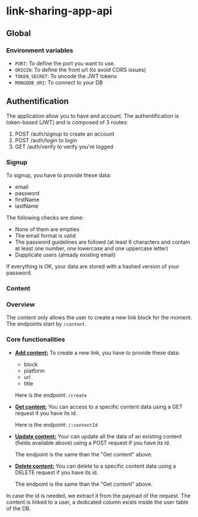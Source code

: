 # link-sharing-app-api

## Global

### Environment variables

- `PORT`: To define the port you want to use.
- `ORIGIN`: To define the front url (to avoid CORS issues)
- `TOKEN_SECRET`: To uncode the JWT tokens
- `MONGODB_URI`: To connect to your DB

## Authentification

The application allow you to have and account.
The authentification is token-based (JWT) and is composed of 3 routes:

1. POST /auth/signup to create an account
2. POST /auth/login to login
3. GET /auth/verify to verify you're logged

### Signup

To signup, you have to provide these data:

- email
- password
- firstName
- lastName

The following checks are done:

- None of them are empties
- The email format is valid
- The password guidelines are followd (at least 6 characters and contain at least one number, one lowercase and one uppercase letter)
- Dupplicate users (already existing email)

If everything is OK, your data are stored with a hashed version of your password.

### Content

### Overview

The content only allows the user to create a new link block for the moment.
The endpoints start by `/content`.

### Core functionalities

- <u>**Add content:**</u>
  To create a new link, you have to provide these data:

  - block
  - platform
  - url
  - title

  Here is the endpoint: `/create`

- <u>**Get content:**</u>
  You can access to a specific content data using a GET request if you have its id.

  Here is the endpoint: `/:contentId`

- <u>**Update content:**</u>
  Your can update all the data of an existing content (fields available above) using a POST request if you have its id.

  The endpoint is the same than the "Get content" above.

- <u>**Delete content:**</u>
  You can delete to a specific content data using a DELETE request if you have its id.

  The endpoint is the same than the "Get content" above.

In case the id is needed, we extract it from the payload of the request. 
The content is linked to a user, a dedicated column exists inside the user table of the DB. 
